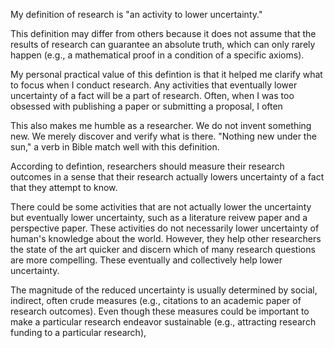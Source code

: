 My definition of research is "an activity to lower uncertainty."

This definition may differ from others because it does not assume that the results of research can guarantee an absolute truth, which can only rarely happen (e.g., a mathematical proof in a condition of a specific axioms). 

My personal practical value of this defintion is that it helped me clarify what to focus when I conduct research. Any activities that eventually lower uncertainty of a fact will be a part of research. Often, when I was too obsessed with publishing a paper or submitting a proposal, I often 

This also makes me humble as a researcher. We do not invent something new. We merely discover and verify what is there. "Nothing new under the sun," a verb in Bible match well with this definition.

According to defintion, researchers should measure their research outcomes in a sense that their research actually lowers uncertainty of a fact that they attempt to know. 

There could be some activities that are not actually lower the uncertainty but eventually lower uncertainty, such as a literature reivew paper and a perspective paper. These activities do not necessarily lower uncertainty of human's knowledge about the world. However, they help other researchers the state of the art quicker and discern which of many research questions are more compelling. These eventually and collectively help lower uncertainty.

The magnitude of the reduced uncertainty is usually determined by social, indirect, often crude measures (e.g., citations to an academic paper of research outcomes). Even though these measures could be important to make a particular research endeavor sustainable (e.g., attracting research funding to a particular research), 